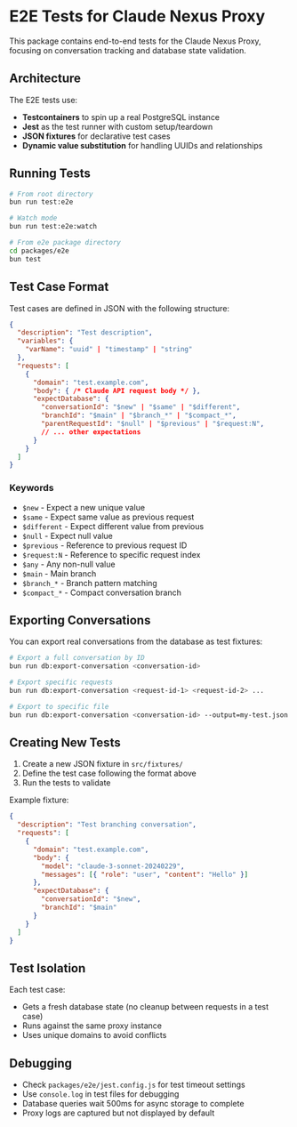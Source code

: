 # E2E Tests for Claude Nexus Proxy

This package contains end-to-end tests for the Claude Nexus Proxy, focusing on conversation tracking and database state validation.

## Architecture

The E2E tests use:

- **Testcontainers** to spin up a real PostgreSQL instance
- **Jest** as the test runner with custom setup/teardown
- **JSON fixtures** for declarative test cases
- **Dynamic value substitution** for handling UUIDs and relationships

## Running Tests

```bash
# From root directory
bun run test:e2e

# Watch mode
bun run test:e2e:watch

# From e2e package directory
cd packages/e2e
bun test
```

## Test Case Format

Test cases are defined in JSON with the following structure:

```json
{
  "description": "Test description",
  "variables": {
    "varName": "uuid" | "timestamp" | "string"
  },
  "requests": [
    {
      "domain": "test.example.com",
      "body": { /* Claude API request body */ },
      "expectDatabase": {
        "conversationId": "$new" | "$same" | "$different",
        "branchId": "$main" | "$branch_*" | "$compact_*",
        "parentRequestId": "$null" | "$previous" | "$request:N",
        // ... other expectations
      }
    }
  ]
}
```

### Keywords

- `$new` - Expect a new unique value
- `$same` - Expect same value as previous request
- `$different` - Expect different value from previous
- `$null` - Expect null value
- `$previous` - Reference to previous request ID
- `$request:N` - Reference to specific request index
- `$any` - Any non-null value
- `$main` - Main branch
- `$branch_*` - Branch pattern matching
- `$compact_*` - Compact conversation branch

## Exporting Conversations

You can export real conversations from the database as test fixtures:

```bash
# Export a full conversation by ID
bun run db:export-conversation <conversation-id>

# Export specific requests
bun run db:export-conversation <request-id-1> <request-id-2> ...

# Export to specific file
bun run db:export-conversation <conversation-id> --output=my-test.json
```

## Creating New Tests

1. Create a new JSON fixture in `src/fixtures/`
2. Define the test case following the format above
3. Run the tests to validate

Example fixture:

```json
{
  "description": "Test branching conversation",
  "requests": [
    {
      "domain": "test.example.com",
      "body": {
        "model": "claude-3-sonnet-20240229",
        "messages": [{ "role": "user", "content": "Hello" }]
      },
      "expectDatabase": {
        "conversationId": "$new",
        "branchId": "$main"
      }
    }
  ]
}
```

## Test Isolation

Each test case:

- Gets a fresh database state (no cleanup between requests in a test case)
- Runs against the same proxy instance
- Uses unique domains to avoid conflicts

## Debugging

- Check `packages/e2e/jest.config.js` for test timeout settings
- Use `console.log` in test files for debugging
- Database queries wait 500ms for async storage to complete
- Proxy logs are captured but not displayed by default
